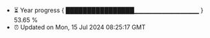 - ⏳ Year progress { ████████████████▁▁▁▁▁▁▁▁▁▁▁▁▁▁ } 53.65 %
- ⏰ Updated on Mon, 15 Jul 2024 08:25:17 GMT

